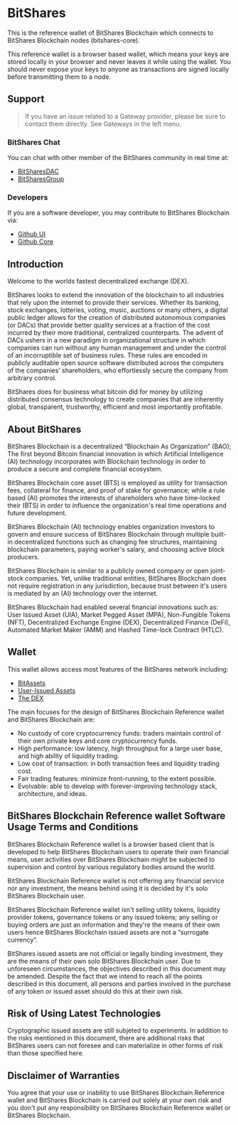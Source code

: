 # BitShares
This is the reference wallet of BitShares Blockchain which connects to BitShares Blockchain nodes (bitshares-core).

This reference wallet is a browser based wallet, which means your keys are stored locally in your browser and never leaves it while using the wallet. You should never expose your keys to anyone as transactions are signed locally before transmitting them to a node.

## Support

>If you have an issue related to a Gateway provider, please be sure to contact them directly. See Gateways in the left menu.

### BitShares Chat
You can chat with other member of the BitShares community in real time at:

- [BitSharesDAC](https://t.me/BitSharesDAC)
- [BitSharesGroup](https://t.me/BitSharesGroup)

### Developers
If you are a software developer, you may contribute to BitShares Blockchain via:

- [Github UI](https://github.com/bitshares/bitshares-ui)
- [Github Core](https://github.com/bitshares/bitshares-core) 

## Introduction
Welcome to the worlds fastest decentralized exchange (DEX).

BitShares looks to extend the innovation of the blockchain to all industries
that rely upon the internet to provide their services. Whether its banking,
stock exchanges, lotteries, voting, music, auctions or many others, a digital
public ledger allows for the creation of distributed autonomous companies (or
DACs) that provide better quality services at a fraction of the cost incurred by
their more traditional, centralized counterparts. The advent of DACs ushers in a
new paradigm in organizational structure in which companies can run without any
human management and under the control of an incorruptible set of business
rules. These rules are encoded in publicly auditable open source software
distributed across the computers of the companies’ shareholders, who
effortlessly secure the company from arbitrary control.

BitShares does for business what bitcoin did for money by utilizing distributed
consensus technology to create companies that are inherently global,
transparent, trustworthy, efficient and most importantly profitable.

## About BitShares
BitShares Blockchain is a decentralized “Blockchain As Organization” (BAO); The first beyond Bitcoin financial innovation in which Artificial Intelligence (AI) technology incorporates with Blockchain technology  in order to produce a secure and complete financial ecosystem.

BitShares Blockchain core asset (BTS) is employed as utility for transaction fees, collateral for finance, and proof of stake for governance; while a rule based (AI) promotes the interests of shareholders who have time-locked their (BTS) in order to influence the organization's real time operations and future development.

BitShares Blockchain (AI) technology enables organization investors to govern and ensure success of BitShares Blockchain through multiple built-in decentralized functions such as changing fee structures, maintaining blockchain parameters, paying worker's salary, and choosing active block producers.

BitShares Blockchain is similar to a publicly owned company or open joint-stock companies. Yet, unlike traditional entities, BitShares Blockchain does not require registration in any jurisdiction, because trust between it's users is mediated by an (AI) technology over the internet.

BitShares Blockchain had enabled several financial innovations such as: User Issued Asset (UIA), Market Pegged Asset (MPA), Non-Fungible Tokens (NFT), Decentralized Exchange Engine (DEX), Decentralized Finance (DeFi), Automated Market Maker (AMM) and Hashed Time-lock Contract (HTLC).

## Wallet
This wallet allows access most features of the BitShares network including:

- [BitAssets](/help/assets/mpa)
- [User-Issued Assets](/help/assets/uia)
- [The DEX](/help/dex/introduction)

The main focuses for the design of BitShares Blockchain Reference wallet and BitShares Blockchain are:

- No custody of core cryptocurrency funds: traders maintain control of their own private keys and core cryptocurrency funds.
- High performance: low latency, high throughput for a large user base, and high ability of liquidity trading.
- Low cost of transaction: in both transaction fees and liquidity trading cost.
- Fair trading features: minimize front-running, to the extent possible.
- Evolvable: able to develop with forever-improving technology stack, architecture, and ideas.

## BitShares Blockchain Reference wallet Software Usage Terms and Conditions
BitShares Blockchain Reference wallet is a browser based client that is developed to help BitShares Blockchain users to operate their own financial means, user activities over BitShares Blockchain might be subjected to supervision and control by various regulatory bodies around the world.

BitShares Blockchain Reference wallet is not offering any financial service nor any investment, the means behind using it is decided by it's solo BitShares Blockchain user.

BitShares Blockchain Reference wallet isn't selling utility tokens, liquidity provider tokens, governance tokens or any issued tokens; any selling or buying orders are just an information and they're the means of their own users hence BitShares Blockchain issued assets are not a “surrogate currency”.

BitShares issued assets are not official or legally binding investment, they are the means of their own solo BitShares Blockchain user. Due to unforeseen circumstances, the objectives described in this document may be amended. Despite the fact that we intend to reach all the points described in this document, all persons and parties involved in the purchase of any token or issued asset should do this at their own risk.

## Risk of Using Latest Technologies
Cryptographic issued assets are still subjeted to experiments. In addition to the risks mentioned in this document, there are additional risks that BitShares users can not foresee and can materialize in other forms of risk than those specified here.

## Disclaimer of Warranties
You agree that your use or inability to use BitShares Blockchain Reference wallet and BitShares Blockchain is carried out solely at your own risk and you don't put any responsibility on BitShares Blockchain Reference wallet or BitShares Blockchain.
